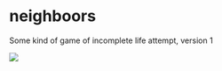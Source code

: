 # neighboors

Some kind of game of incomplete life attempt, version 1

![](https://raw.githubusercontent.com/hamoid/Fun-Programming/master/processing/ideas/2017/11/neighboors/thumb.jpg)

